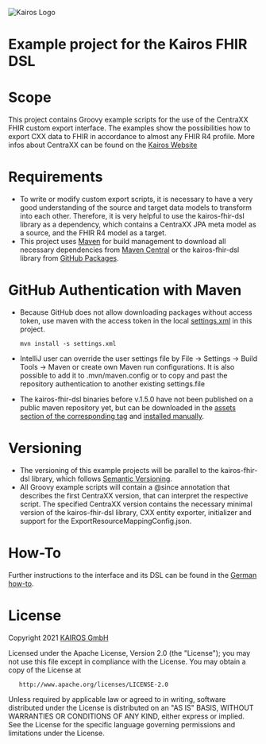 ![Kairos Logo](https://www.kairos.de/app/uploads/kairos-logo-blue.png "Kairos Logo")

Example project for the Kairos FHIR DSL
========================================

# Scope

This project contains Groovy example scripts for the use of the CentraXX FHIR custom export interface. 
The examples show the possibilities how to export CXX data to FHIR in accordance to almost any FHIR R4 profile. 
More infos about CentraXX can be found on the [Kairos Website](https://www.kairos.de/en/)

# Requirements

* To write or modify custom export scripts, it is necessary to have a very good understanding of the source and target data models to transform into
  each other. Therefore, it is very helpful to use the kairos-fhir-dsl library as a dependency, which contains a CentraXX JPA meta model as a source,
  and the FHIR R4 model as a target.
* This project uses [Maven](https://maven.apache.org/) for build management to download all necessary dependencies
  from [Maven Central](https://mvnrepository.com/repos/central) or the kairos-fhir-dsl library
  from [GitHub Packages](https://github.com/kairos-fhir/kairos-fhir-dsl-mapping-example/packages/606516/versions).

# GitHub Authentication with Maven

* Because GitHub does not allow downloading packages without access token, use maven with the access token in the local [settings.xml](settings.xml)
  in this project.

  ```
  mvn install -s settings.xml
  ```

* IntelliJ user can override the user settings file by File -> Settings -> Build Tools -> Maven or create own Maven run configurations. It is also
  possible to add it to .mvn/maven.config or to copy and past the repository authentication to another existing settings.file

* The kairos-fhir-dsl binaries before v.1.5.0 have not been published on a public maven repository yet, but can be downloaded in
  the [assets section of the corresponding tag](https://github.com/kairos-fhir/kairos-fhir-dsl-mapping-example/releases)
  and [installed manually](https://maven.apache.org/guides/mini/guide-3rd-party-jars-local.html).

# Versioning

* The versioning of this example projects will be parallel to the kairos-fhir-dsl library, which
  follows [Semantic Versioning](https://semver.org/spec/v2.0.0.html).
* All Groovy example scripts will contain a @since annotation that describes the first CentraXX version, that can interpret the respective script. The
  specified CentraXX version contains the necessary minimal version of the kairos-fhir-dsl library, CXX entity exporter, initializer and support for
  the ExportResourceMappingConfig.json.

# How-To

Further instructions to the interface and its DSL can be found in the [German how-to](/CXX_FHIR_Custom_Export.pdf).

# License

Copyright 2021 [KAIROS GmbH](https://kairos.de)

Licensed under the Apache License, Version 2.0 (the "License");
you may not use this file except in compliance with the License.
You may obtain a copy of the License at

       http://www.apache.org/licenses/LICENSE-2.0

Unless required by applicable law or agreed to in writing, software
distributed under the License is distributed on an "AS IS" BASIS,
WITHOUT WARRANTIES OR CONDITIONS OF ANY KIND, either express or implied.
See the License for the specific language governing permissions and
limitations under the License.
